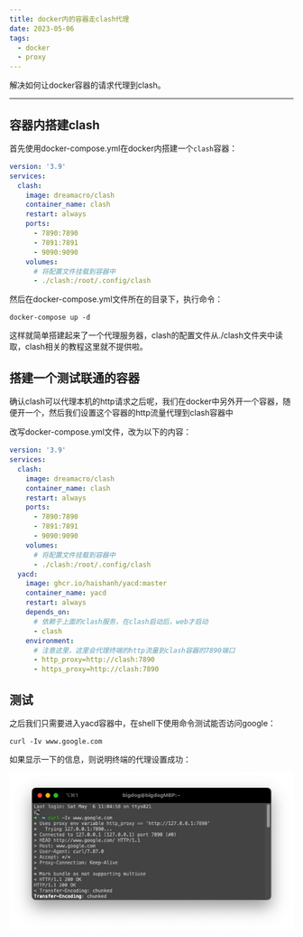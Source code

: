```yaml
---
title: docker内的容器走clash代理
date: 2023-05-06
tags:
  - docker
  - proxy
---
```


解决如何让docker容器的请求代理到clash。

---

## 容器内搭建clash

首先使用docker-compose.yml在docker内搭建一个`clash`容器：

```yml
version: '3.9'
services:
  clash:
    image: dreamacro/clash
    container_name: clash
    restart: always
    ports:
      - 7890:7890
      - 7891:7891
      - 9090:9090
    volumes:
      # 将配置文件挂载到容器中
      - ./clash:/root/.config/clash
```

然后在docker-compose.yml文件所在的目录下，执行命令：

```
docker-compose up -d
```

这样就简单搭建起来了一个代理服务器，clash的配置文件从./clash文件夹中读取，clash相关的教程这里就不提供啦。

## 搭建一个测试联通的容器

确认clash可以代理本机的http请求之后呢，我们在docker中另外开一个容器，随便开一个，然后我们设置这个容器的http流量代理到clash容器中

改写docker-compose.yml文件，改为以下的内容：

```yml
version: '3.9'
services:
  clash:
    image: dreamacro/clash
    container_name: clash
    restart: always
    ports:
      - 7890:7890
      - 7891:7891
      - 9090:9090
    volumes:
      # 将配置文件挂载到容器中
      - ./clash:/root/.config/clash
  yacd:
    image: ghcr.io/haishanh/yacd:master
    container_name: yacd
    restart: always
    depends_on:
      # 依赖于上面的clash服务，在clash启动后，web才启动
      - clash
    environment:
      # 注意这里，这里会代理终端的http流量到clash容器的7890端口
      - http_proxy=http://clash:7890
      - https_proxy=http://clash:7890
```

## 测试


之后我们只需要进入yacd容器中，在shell下使用命令测试能否访问google：

```
curl -Iv www.google.com
```

如果显示一下的信息，则说明终端的代理设置成功：

![image](/assets/img/curl_google.jpg)





